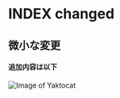 # INDEX changed
## 微小な変更
#### 追加内容は以下
![Image of Yaktocat](https://octodex.github.com/images/yaktocat.png)
